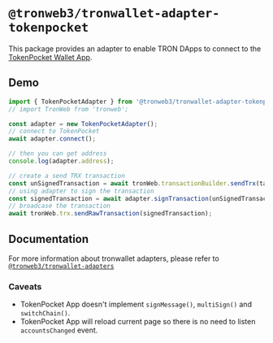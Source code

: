# `@tronweb3/tronwallet-adapter-tokenpocket`

This package provides an adapter to enable TRON DApps to connect to the [TokenPocket Wallet App](https://tokenpocket.pro/).

## Demo

```typescript
import { TokenPocketAdapter } from '@tronweb3/tronwallet-adapter-tokenpocket';
// import TronWeb from 'tronweb';

const adapter = new TokenPocketAdapter();
// connect to TokenPocket
await adapter.connect();

// then you can get address
console.log(adapter.address);

// create a send TRX transaction
const unSignedTransaction = await tronWeb.transactionBuilder.sendTrx(targetAddress, 100, adapter.address);
// using adapter to sign the transaction
const signedTransaction = await adapter.signTransaction(unSignedTransaction);
// broadcase the transaction
await tronWeb.trx.sendRawTransaction(signedTransaction);
```

## Documentation

For more information about tronwallet adapters, please refer to [`@tronweb3/tronwallet-adapters`](https://github.com/tronprotocol/tronwallet-adapter/tree/main/packages/adapters/adapters)

### Caveats

-   TokenPocket App doesn't implement `signMessage()`, `multiSign()` and `switchChain()`.
-   TokenPocket App will reload current page so there is no need to listen `accountsChanged` event.
